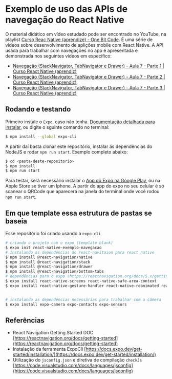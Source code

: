 # Exemplo de uso das APIs de navegação do React Native

O material didático em vídeo estudado pode ser encontrado no YouTube, na playlist [Curso Reac Native (aprendize) - One Bit Code](https://www.youtube.com/playlist?list=PLdDT8if5attEd4sRnZBIkNihR-_tE612_). É uma série de vídeos sobre desenvolvimento de aplições mobile com React Native.
A API usada para trabalhar com navegações no app é apresentada e demonstrada nos seguintes vídeos em específico:

- [Navegação (StackNavigator, TabNavigator e Drawer) - Aula 7 - Parte 1 | Curso React Native (aprendiz)](https://www.youtube.com/watch?v=O49tGxZBvNw&list=PLdDT8if5attEd4sRnZBIkNihR-_tE612_&index=17)
- [Navegação (StackNavigator, TabNavigator e Drawer) - Aula 7 - Parte 2 | Curso React Native (aprendiz)](https://www.youtube.com/watch?v=RGp5xdidde8&list=PLdDT8if5attEd4sRnZBIkNihR-_tE612_&index=18)
- [Navegação (StackNavigator, TabNavigator e Drawer) - Aula 7 - Parte 3 | Curso React Native (aprendiz)](https://www.youtube.com/watch?v=ah25k0Ib7vw&list=PLdDT8if5attEd4sRnZBIkNihR-_tE612_&index=19)

## Rodando e testando

Primeiro instale o `Expo`, caso não tenha.
[Documentação detalhada para instalar](https://docs.expo.dev/get-started/installation/), ou digite o sguinte comando no terminal:

```bash
$ npm install --global expo-cli
```

A partir daí basta clonar este repositório, instalar as dependências do NodeJS e rodar `npm run start`.
Exemplo completo abaixo:

```bash
$ cd <pasta-deste-repositorio>
$ npm install
$ npm run start
```

Para testar, será necessário instalar o [App do Expo na Google Play](https://play.google.com/store/apps/details?id=host.exp.exponent&hl=pt_BR&gl=US), ou na Apple Store se tiver um Iphone.
A partir do app do expo no seu celular é só scanear o QRCode que aparecerá na janela do terminal onde você rodou `npm run start`.

## Em que template essa estrutura de pastas se baseia

Esse repositório foi criado usando a `expo-cli`

```bash
# criando o projeto com o expo (template blank)
$ expo init react-native-exemplo-navegacao
# Instalando as dependências do react-navitaion para react native
$ npm install @react-navigation/native
$ npm install @react-navigation/stack
$ npm install @react-navigation/drawer
$ npm install @react-navigation/bottom-tabs
# dependências para o expo (https://reactnavigation.org/docs/5.x/getting-started)
$ expo install react-native-screens react-native-safe-area-context
$ expo install react-native-gesture-handler react-native-reanimated react-native-screens react-native-safe-area-context @react-native-community/masked-view


# instalando as dependências necessárias para trabalhar com a câmera
$ expo install expo-camera expo-contacts expo-sensors
```

## Referências

- React Navigation Getting Started DOC [https://reactnavigation.org/docs/getting-started](https://reactnavigation.org/docs/getting-started)
- Instalação da ferramenta ExpoCli [https://docs.expo.dev/get-started/installation/](https://docs.expo.dev/get-started/installation/)
- Utilização do `jsconfig.json` e diretiva de compilação `checkJs` [https://code.visualstudio.com/docs/languages/jsconfig](https://code.visualstudio.com/docs/languages/jsconfig)
